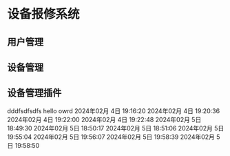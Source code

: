 # 设备报修系统

## 用户管理

## 设备管理

## 设备管理插件
dddfsdfsdfs
hello owrd 
2024年02月 4日 19:16:20
2024年02月 4日 19:20:36
2024年02月 4日 19:22:00
2024年02月 4日 19:22:48
2024年02月 5日 18:49:30
2024年02月 5日 18:50:17
2024年02月 5日 18:51:06
2024年02月 5日 19:55:04
2024年02月 5日 19:56:07
2024年02月 5日 19:58:39
2024年02月 5日 19:58:50
